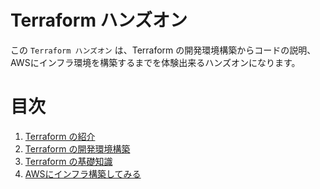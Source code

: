 # Terraform ハンズオン

この `Terraform ハンズオン` は、Terraform の開発環境構築からコードの説明、AWSにインフラ環境を構築するまでを体験出来るハンズオンになります。

# 目次

1. [Terraform の紹介](/docs/01_introduction_to_infrastructure_as_code_with_terraform.md)
1. [Terraform の開発環境構築](/docs/02_install_terraform.md)
1. [Terraform の基礎知識](/docs/03_terraform_basic_knowledge.md)
1. [AWSにインフラ構築してみる](/docs/04_.md)
